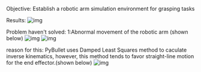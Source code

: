 Objective: Establish a robotic arm simulation environment for grasping tasks

Results:
![img]('https://github.com/DK-feng/Franka_grasp/GIF_folder/result.gif')

Problem haven't solved:
  1:Abnormal movement of the robotic arm (shown below)
  ![img]("https://github.com/DK-feng/Franka_grasp/GIF_folder/poor_inverse_kinematics.gif")
  ![img]("https://github.com/DK-feng/Franka_grasp/GIF_folder/error_movement.gif")

  reason for this: PyBullet uses Damped Least Squares method to caculate inverse kinematics, however, this method tends to favor straight-line motion for the end effector.(shown below)
  ![img]("https://github.com/DK-feng/Franka_grasp/GIF_folder/straight_line_move.gif")
     
    

